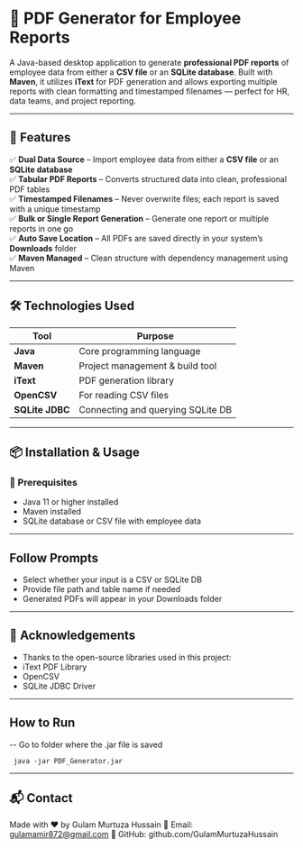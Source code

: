 # 📄 PDF Generator for Employee Reports

A Java-based desktop application to generate **professional PDF reports** of employee data from either a **CSV file** or an **SQLite database**. Built with **Maven**, it utilizes **iText** for PDF generation and allows exporting multiple reports with clean formatting and timestamped filenames — perfect for HR, data teams, and project reporting.

---

## 🚀 Features

✅ **Dual Data Source** – Import employee data from either a **CSV file** or an **SQLite database**  
✅ **Tabular PDF Reports** – Converts structured data into clean, professional PDF tables  
✅ **Timestamped Filenames** – Never overwrite files; each report is saved with a unique timestamp  
✅ **Bulk or Single Report Generation** – Generate one report or multiple reports in one go  
✅ **Auto Save Location** – All PDFs are saved directly in your system’s **Downloads** folder  
✅ **Maven Managed** – Clean structure with dependency management using Maven

---

## 🛠️ Technologies Used

| Tool            | Purpose                           |
|-----------------|-----------------------------------|
| **Java**        | Core programming language         |
| **Maven**       | Project management & build tool   |
| **iText**       | PDF generation library            |
| **OpenCSV**     | For reading CSV files             |
| **SQLite JDBC** | Connecting and querying SQLite DB |

---

## 📦 Installation & Usage

### 🔧 Prerequisites

- Java 11 or higher installed
- Maven installed
- SQLite database or CSV file with employee data

---

## Follow Prompts

- Select whether your input is a CSV or SQLite DB
- Provide file path and table name if needed
- Generated PDFs will appear in your Downloads folder

---

## 🙌 Acknowledgements

- Thanks to the open-source libraries used in this project:
- iText PDF Library
- OpenCSV
- SQLite JDBC Driver

---

## How to Run
 -- Go to folder where the .jar file is saved
 
     java -jar PDF_Generator.jar

---

## 📬 Contact

Made with ❤️ by Gulam Murtuza Hussain
📧 Email: gulamamir872@gmail.com
🔗 GitHub: github.com/GulamMurtuzaHussain
